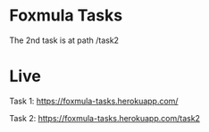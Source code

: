 # Foxmula Tasks

The 2nd task is at path /task2

# Live
 
 Task 1:  https://foxmula-tasks.herokuapp.com/
 
 
 Task 2: https://foxmula-tasks.herokuapp.com/task2
